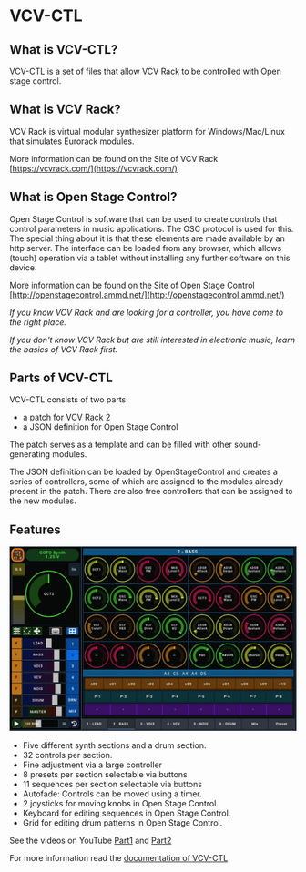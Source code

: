 # VCV-CTL

## What is VCV-CTL?

VCV-CTL is a set of files that allow VCV Rack to be controlled with Open stage control.

## What is VCV Rack?

VCV Rack is virtual modular synthesizer platform for Windows/Mac/Linux that simulates Eurorack modules.

More information can be found on the Site of VCV Rack [https://vcvrack.com/](https://vcvrack.com/)

## What is Open Stage Control?

Open Stage Control is software that can be used to create controls that control parameters in music applications.
The OSC protocol is used for this.
The special thing about it is that these elements are made available by an http server. The interface can be loaded from any browser, which allows (touch) operation via a tablet without installing any further software on this device.

More information can be found on the Site of Open Stage Control [http://openstagecontrol.ammd.net/](http://openstagecontrol.ammd.net/)


*If you know VCV Rack and are looking for a controller, you have come to the right place.*

*If you don't know VCV Rack but are still interested in electronic music, learn the basics of VCV Rack first.*

## Parts of VCV-CTL

VCV-CTL consists of two parts:

- a patch for VCV Rack 2
- a JSON definition for Open Stage Control

The patch serves as a template and can be filled with other sound-generating modules.

The JSON definition can be loaded by OpenStageControl and creates a series of controllers, some of which are assigned to the modules already present in the patch.
There are also free controllers that can be assigned to the new modules.

## Features

![](doc/OpenStage-Main.jpg)

- Five different synth sections and a drum section.
- 32 controls per section.
- Fine adjustment via a large controller
- 8 presets per section selectable via buttons
- 11 sequences per section selectable via buttons
- Autofade: Controls can be moved using a timer.
- 2 joysticks for moving knobs in Open Stage Control.
- Keyboard for editing sequences in Open Stage Control.
- Grid for editing drum patterns in Open Stage Control.

See the videos on YouTube <a href="https://www.youtube.com/watch?v=WREZaBIiI4o" target="_blank">Part1</a> and <a href="https://www.youtube.com/watch?v=jalXA209Crc" target="_blank">Part2</a>

For more information read the [documentation of VCV-CTL](/doc/doc.md)
